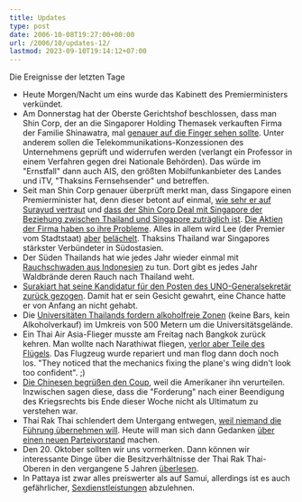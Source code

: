 ```yaml
---
title: Updates
type: post
date: 2006-10-08T19:27:00+00:00
url: /2006/10/updates-12/
lastmod: 2023-09-10T19:14:12+07:00
---
```

Die Ereignisse der letzten Tage

  * Heute Morgen/Nacht um eins wurde das Kabinett des Premierministers verkündet.
  * Am Donnerstag hat der Oberste Gerichtshof beschlossen, dass man Shin Corp, der an die Singaporer Holding Themasek verkauften Firma der Familie Shinawatra, mal [genauer auf die Finger sehen sollte][1]. Unter anderem sollen die Telekommunikations-Konzessionen des Unternehmens geprüft und widerrufen werden (verlangt ein Professor in einem Verfahren gegen drei Nationale Behörden). Das würde im "Ernstfall" dann auch <span class="caps">AIS</span>, den größten Mobilfunkanbieter des Landes und iTV, "Thaksins Fernsehsender" und betreffen.
  * Seit man Shin Corp genauer überprüft merkt man, dass Singapore einen Premierminister hat, denn dieser betont auf einmal, [wie sehr er auf Surayud vertraut][2] und [dass der Shin Corp Deal mit Singapore der Beziehung zwischen Thailand und Singapore zuträglich ist][3]. [Die Aktien der Firma haben so ihre Probleme][4]. Alles in allem wird Lee (der Premier vom Stadtstaat) [aber][5] [belächelt][6]. Thaksins Thailand war Singapores stärkster Verbündeter in Südostasien.
  * Der Süden Thailands hat wie jedes Jahr wieder einmal mit [Rauchschwaden aus Indonesien][7] zu tun. Dort gibt es jedes Jahr Waldbrände deren Rauch nach Thailand weht.
  * [Surakiart hat seine Kandidatur für den Posten des UNO-Generalsekretär zurück gezogen][8]. Damit hat er sein Gesicht gewahrt, eine Chance hatte er von Anfang an nicht gehabt.
  * Die [Universitäten Thailands fordern alkoholfreie Zonen][9] (keine Bars, kein Alkoholverkauf) im Umkreis von 500 Metern um die Universitätsgelände.
  * Ein Thai Air Asia-Flieger musste am Freitag nach Bangkok zurück kehren. Man wollte nach Narathiwat fliegen, [verlor aber Teile des Flügels][10]. Das Flugzeug wurde repariert und man flog dann doch noch los. "They noticed that the mechanics fixing the plane's wing didn't look too confident". ;)
  * [Die Chinesen begrüßen den Coup][11], weil die Amerikaner ihn verurteilen. Inzwischen sagen diese, dass die "Forderung" nach einer Beendigung des Kriegsrechts bis Ende dieser Woche nicht als Ultimatum zu verstehen war.
  * Thai Rak Thai schlendert dem Untergang entwegen, [weil niemand die Führung übernehmen will][12]. Heute will man sich dann Gedanken [über einen neuen Parteivorstand][13] machen.
  * Den 20. Oktober sollten wir uns vormerken. Dann können wir interessante Dinge über die Besitzverhältnisse der Thai Rak Thai-Oberen in den vergangene 5 Jahren [überlesen][14].
  * In Pattaya ist zwar alles preiswerter als auf Samui, allerdings ist es auch gefährlicher, [Sexdienstleistungen][15] abzulehnen.

 [1]: http://www.asiamedia.ucla.edu/article.asp?parentid=54633
 [2]: http://www.nationmultimedia.com/2006/10/07/headlines/headlines_30015630.php
 [3]: http://www.nationmultimedia.com/2006/10/07/headlines/headlines_30015626.php
 [4]: http://www.nationmultimedia.com/2006/10/07/headlines/headlines_30015629.php
 [5]: http://www.nationmultimedia.com/2006/10/08/regional/regional_30015664.php
 [6]: http://www.nationmultimedia.com/2006/10/08/opinion/opinion_30015656.php
 [7]: http://etna.mcot.net/query.php?nid=25259
 [8]: http://www.nationmultimedia.com/2006/10/05/headlines/headlines_30015455.php
 [9]: http://www.nationmultimedia.com/2006/10/07/national/national_30015613.php
 [10]: http://www.nationmultimedia.com/2006/10/07/headlines/headlines_30015648.php
 [11]: http://www.nationmultimedia.com/2006/10/05/headlines/headlines_30015433.php
 [12]: http://www.nationmultimedia.com/2006/10/04/headlines/headlines_30015380.php
 [13]: http://www.nationmultimedia.com/breakingnews/read.php?newsid=30015640
 [14]: http://www.nationmultimedia.com/breakingnews/read.php?newsid=30015567
 [15]: http://www.nationmultimedia.com/breakingnews/read.php?newsid=30015636

